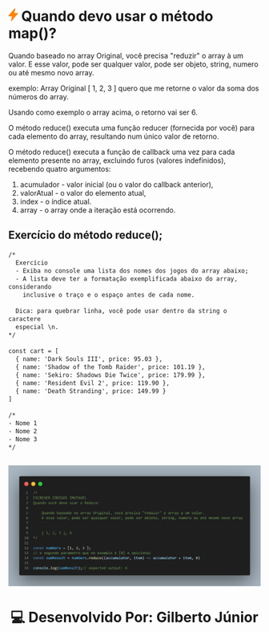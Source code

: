 # ![DevSuperior logo](https://raw.githubusercontent.com/devsuperior/bds-assets/main/ds/devsuperior-logo-small.png) Quando devo usar o método map()?

Quando baseado no array Original, você precisa "reduzir" o array à um valor. E esse valor, pode ser qualquer valor, pode ser objeto, string, numero ou até mesmo novo array.

exemplo: Array Original [ 1, 2, 3 ] quero que me retorne o valor da soma dos números do array.

Usando como exemplo o array acima, o retorno vai ser 6.

O método reduce() executa uma função reducer (fornecida por você) para cada elemento do array, resultando num único valor de retorno.

O método reduce() executa a função de callback uma vez para cada elemento presente no array, excluindo furos (valores indefinidos), recebendo quatro argumentos:
1. acumulador - valor inicial (ou o valor do callback anterior),
2. valorAtual - o valor do elemento atual,
3. index - o índice atual.
4. array - o array onde a iteração está ocorrendo.



## Exercício do método reduce();
```
/*
  Exercício
  - Exiba no console uma lista dos nomes dos jogos do array abaixo;
  - A lista deve ter a formatação exemplificada abaixo do array, considerando 
    inclusive o traço e o espaço antes de cada nome.
  
  Dica: para quebrar linha, você pode usar dentro da string o caractere 
  especial \n.
*/

const cart = [
  { name: 'Dark Souls III', price: 95.03 },
  { name: 'Shadow of the Tomb Raider', price: 101.19 },
  { name: 'Sekiro: Shadows Die Twice', price: 179.99 },
  { name: 'Resident Evil 2', price: 119.90 },
  { name: 'Death Stranding', price: 149.99 }
]

/*
- Nome 1
- Nome 2
- Nome 3
*/
```

## 
<p align="center">
<img src="./img/reduce.png" width="1800" alt="Home">
</p>


<h1 align="center">💻 Desenvolvido Por: Gilberto Júnior</h1>